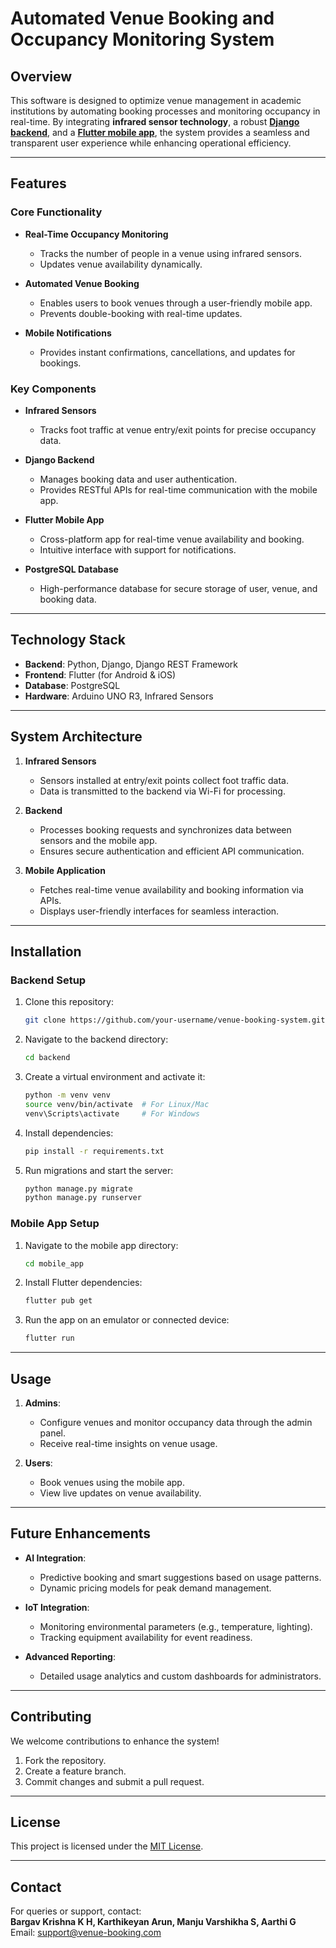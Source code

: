 # Automated Venue Booking and Occupancy Monitoring System  

## Overview  
This software is designed to optimize venue management in academic institutions by automating booking processes and monitoring occupancy in real-time. By integrating **infrared sensor technology**, a robust **[Django backend](https://github.com/arion52/venue-management)**, and a **[Flutter mobile app](https://github.com/arion52/venue-management-flutter)**, the system provides a seamless and transparent user experience while enhancing operational efficiency.  

---

## Features  
### Core Functionality  
- **Real-Time Occupancy Monitoring**  
  - Tracks the number of people in a venue using infrared sensors.  
  - Updates venue availability dynamically.  

- **Automated Venue Booking**  
  - Enables users to book venues through a user-friendly mobile app.  
  - Prevents double-booking with real-time updates.  

- **Mobile Notifications**  
  - Provides instant confirmations, cancellations, and updates for bookings.  

### Key Components  
- **Infrared Sensors**  
  - Tracks foot traffic at venue entry/exit points for precise occupancy data.  

- **Django Backend**  
  - Manages booking data and user authentication.  
  - Provides RESTful APIs for real-time communication with the mobile app.  

- **Flutter Mobile App**  
  - Cross-platform app for real-time venue availability and booking.  
  - Intuitive interface with support for notifications.  

- **PostgreSQL Database**  
  - High-performance database for secure storage of user, venue, and booking data.  

---

## Technology Stack  
- **Backend**: Python, Django, Django REST Framework  
- **Frontend**: Flutter (for Android & iOS)  
- **Database**: PostgreSQL  
- **Hardware**: Arduino UNO R3, Infrared Sensors  

---

## System Architecture  

1. **Infrared Sensors**  
   - Sensors installed at entry/exit points collect foot traffic data.  
   - Data is transmitted to the backend via Wi-Fi for processing.  

2. **Backend**  
   - Processes booking requests and synchronizes data between sensors and the mobile app.  
   - Ensures secure authentication and efficient API communication.  

3. **Mobile Application**  
   - Fetches real-time venue availability and booking information via APIs.  
   - Displays user-friendly interfaces for seamless interaction.  

---

## Installation  

### Backend Setup  
1. Clone this repository:  
   ```bash  
   git clone https://github.com/your-username/venue-booking-system.git  
   ```  
2. Navigate to the backend directory:  
   ```bash  
   cd backend  
   ```  
3. Create a virtual environment and activate it:  
   ```bash  
   python -m venv venv  
   source venv/bin/activate  # For Linux/Mac  
   venv\Scripts\activate     # For Windows  
   ```  
4. Install dependencies:  
   ```bash  
   pip install -r requirements.txt  
   ```  
5. Run migrations and start the server:  
   ```bash  
   python manage.py migrate  
   python manage.py runserver  
   ```  

### Mobile App Setup  
1. Navigate to the mobile app directory:  
   ```bash  
   cd mobile_app  
   ```  
2. Install Flutter dependencies:  
   ```bash  
   flutter pub get  
   ```  
3. Run the app on an emulator or connected device:  
   ```bash  
   flutter run  
   ```  

---

## Usage  
1. **Admins**:  
   - Configure venues and monitor occupancy data through the admin panel.  
   - Receive real-time insights on venue usage.  

2. **Users**:  
   - Book venues using the mobile app.  
   - View live updates on venue availability.  

---

## Future Enhancements  
- **AI Integration**:  
  - Predictive booking and smart suggestions based on usage patterns.  
  - Dynamic pricing models for peak demand management.  

- **IoT Integration**:  
  - Monitoring environmental parameters (e.g., temperature, lighting).  
  - Tracking equipment availability for event readiness.  

- **Advanced Reporting**:  
  - Detailed usage analytics and custom dashboards for administrators.  

---

## Contributing  
We welcome contributions to enhance the system!  
1. Fork the repository.  
2. Create a feature branch.  
3. Commit changes and submit a pull request.  

---

## License  
This project is licensed under the [MIT License](LICENSE).  

---

## Contact  
For queries or support, contact:  
**Bargav Krishna K H, Karthikeyan Arun, Manju Varshikha S, Aarthi G**  
Email: support@venue-booking.com

